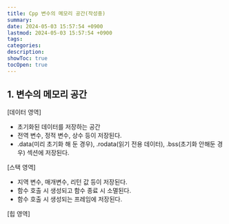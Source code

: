 ```yaml
---
title: Cpp 변수의 메모리 공간(작성중)
summary: 
date: 2024-05-03 15:57:54 +0900
lastmod: 2024-05-03 15:57:54 +0900
tags: 
categories: 
description: 
showToc: true
tocOpen: true
---
```


## 1. 변수의 메모리 공간

[데이터 영역]
- 초기화된 데이터를 저장하는 공간
- 전역 변수, 정적 변수, 상수 등이 저장된다.
- .data(미리 초기화 해 둔 경우), .rodata(읽기 전용 데이터), .bss(초기화 안해둔 경우) 섹션에 저장된다.

[스택 영역]
- 지역 변수, 매개변수, 리턴 값 등이 저장된다.
- 함수 호출 시 생성되고 함수 종료 시 소멸된다.
- 함수 호출 시 생성되는 프레임에 저장된다.

[힙 영역]
